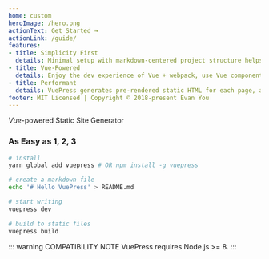 ```yaml
---
home: custom
heroImage: /hero.png
actionText: Get Started →
actionLink: /guide/
features:
- title: Simplicity First
  details: Minimal setup with markdown-centered project structure helps you focus on writing.
- title: Vue-Powered
  details: Enjoy the dev experience of Vue + webpack, use Vue components in markdown, and develop custom themes with Vue.
- title: Performant
  details: VuePress generates pre-rendered static HTML for each page, and runs as an SPA once a page is loaded.
footer: MIT Licensed | Copyright © 2018-present Evan You
---
```


<Home>

  <slot slot="description">
    <i>Vue</i>-powered Static Site Generator
  </slot>
  
  ### As Easy as 1, 2, 3
  
  ``` bash
  # install
  yarn global add vuepress # OR npm install -g vuepress
  
  # create a markdown file
  echo '# Hello VuePress' > README.md

  # start writing
  vuepress dev

  # build to static files
  vuepress build
  ```

  ::: warning COMPATIBILITY NOTE
  VuePress requires Node.js >= 8.
  :::

</Home>

